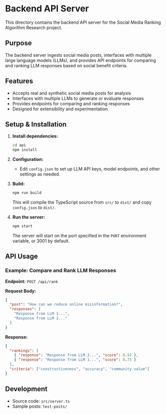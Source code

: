 # Backend API Server

This directory contains the backend API server for the Social Media Ranking Algorithm Research project.

## Purpose

The backend server ingests social media posts, interfaces with multiple large language models (LLMs), and provides API endpoints for comparing and ranking LLM responses based on social benefit criteria.

## Features
- Accepts real and synthetic social media posts for analysis
- Interfaces with multiple LLMs to generate or evaluate responses
- Provides endpoints for comparing and ranking responses
- Designed for extensibility and experimentation

## Setup & Installation

1. **Install dependencies:**
   ```sh
   cd api
   npm install
   ```
2. **Configuration:**
   - Edit `config.json` to set up LLM API keys, model endpoints, and other settings as needed.

3. **Build:**
   ```sh
   npm run build
   ```
   This will compile the TypeScript source from `src/` to `dist/` and copy `config.json` to `dist/`.

4. **Run the server:**
   ```sh
   npm start
   ```
   The server will start on the port specified in the `PORT` environment variable, or 3001 by default.

## API Usage

### Example: Compare and Rank LLM Responses

**Endpoint:** `POST /api/rank`

**Request Body:**
```json
{
  "post": "How can we reduce online misinformation?",
  "responses": [
    "Response from LLM 1...",
    "Response from LLM 2..."
  ]
}
```

**Response:**
```json
{
  "rankings": [
    { "response": "Response from LLM 2...", "score": 0.92 },
    { "response": "Response from LLM 1...", "score": 0.75 }
  ],
  "criteria": ["constructiveness", "accuracy", "community value"]
}
```

## Development
- Source code: `src/server.ts`
- Sample posts: `test-posts/`
